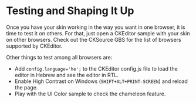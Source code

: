 <!--
Copyright (c) 2003-2014, CKSource - Frederico Knabben. All rights reserved.
For licensing, see LICENSE.md.
-->

# Testing and Shaping It Up

Once you have your skin working in the way you want in one browser, it is time
to test it on others. For that, just open a CKEditor sample with your skin on
other browsers. Check out the CKSource GBS for the list of browsers supported by
CKEditor.

Other things to test among all browsers are:

 * Add <code>config.language='he';</code> to the CKEditor config.js file to
   load the editor in Hebrew and see the editor in RTL.
 * Enable High Contrast on Windows (<code>SHIFT+ALT+PRINT-SCREEN</code>) and
   reload the page.
 * Play with the UI Color sample to check the chameleon feature.
